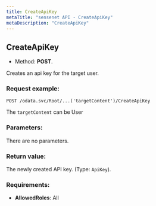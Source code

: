 ```yaml
---
title: CreateApiKey
metaTitle: "sensenet API - CreateApiKey"
metaDescription: "CreateApiKey"
---
```


## CreateApiKey
- Method: **POST**.

Creates an api key for the target user.

### Request example:

```
POST /odata.svc/Root/...('targetContent')/CreateApiKey
```
The `targetContent` can be User
### Parameters:
There are no parameters.

### Return value:
The newly created API key. (Type: `ApiKey`).

### Requirements:
- **AllowedRoles**: All


